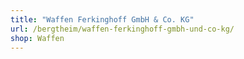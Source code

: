 ```yaml
---
title: "Waffen Ferkinghoff GmbH & Co. KG"
url: /bergtheim/waffen-ferkinghoff-gmbh-und-co-kg/
shop: Waffen
---
```

